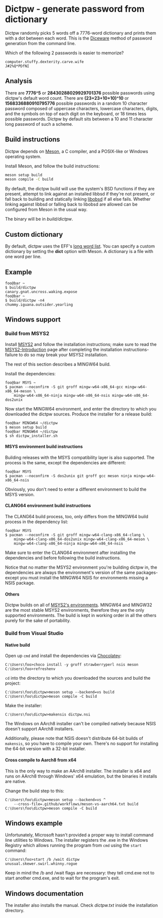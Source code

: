 <!--
Copyright (c) 2021-2022 Guilherme Janczak <guilherme.janczak@yandex.com>

Permission to use, copy, modify, and distribute this software for any
purpose with or without fee is hereby granted, provided that the above
copyright notice and this permission notice appear in all copies.

THE SOFTWARE IS PROVIDED "AS IS" AND THE AUTHOR DISCLAIMS ALL WARRANTIES
WITH REGARD TO THIS SOFTWARE INCLUDING ALL IMPLIED WARRANTIES OF
MERCHANTABILITY AND FITNESS. IN NO EVENT SHALL THE AUTHOR BE LIABLE FOR
ANY SPECIAL, DIRECT, INDIRECT, OR CONSEQUENTIAL DAMAGES OR ANY DAMAGES
WHATSOEVER RESULTING FROM LOSS OF USE, DATA OR PROFITS, WHETHER IN AN
ACTION OF CONTRACT, NEGLIGENCE OR OTHER TORTIOUS ACTION, ARISING OUT OF
OR IN CONNECTION WITH THE USE OR PERFORMANCE OF THIS SOFTWARE.
-->

# Dictpw - generate password from dictionary
Dictpw randomly picks 5 words off a 7776-word dictionary and prints them with a
dot between each word. This is the
[Diceware](https://en.wikipedia.org/wiki/Diceware) method of password generation
from the command line.

Which of the following 2 passwords is easier to memorize?
```
computer.stuffy.dexterity.carve.wife
J#2%Q*PDfNI
```

## Analysis
There are __7776^5__ or __28430288029929701376__ possible passwords using
dictpw's default word count.
There are __(23+23+10+10)^10__ or __1568336880910795776__ possible passwords in
a random 10 character password composed of uppercase characters, lowercase
characters, digits, and the symbols on top of each digit on the keyboard, or 18
times less possible passwords. Dictpw by default sits between a 10 and 11
character long password of such a scheme.

## Build instructions
Dictpw depends on [Meson](https://mesonbuild.com/), a C compiler, and a
POSIX-like or Windows operating system.

Install Meson, and follow the build instructions:
```sh
meson setup build
meson compile -C build
```
By default, the dictpw build will use the system's BSD functions if they are
present, attempt to link against an installed libbsd if they're not present, or
fall back to building and statically linking
[libobsd](https://github.com/guijan/libobsd) if all else fails. Whether linking
against libbsd or falling back to libobsd are allowed can be configured from
Meson in the usual way.

The binary will be in _build/dictpw_.

## Custom dictionary
By default, dictpw uses the EFF's
[long word list](https://www.eff.org/deeplinks/2016/07/new-wordlists-random-passphrases).
You can specify a custom dictionary by setting the __dict__ option with Meson. A
dictionary is a file with one word per line.

## Example
```console
foo@bar ~
$ build/dictpw
canary.gnat.uncross.waking.expose
foo@bar ~
$ build/dictpw -n4
chummy.iguana.outsider.yearling
```

## Windows support
### Build from MSYS2
Install [MSYS2](https://www.msys2.org/) and follow the installation
instructions; make sure to read the
[MSYS2-Introduction](https://www.msys2.org/wiki/MSYS2-introduction/) page after
completing the installation instructions-failure to do so may break your MSYS2
installation.

The rest of this section describes a MINGW64 build.

Install the dependencies:
```console
foo@bar MSYS ~
$ pacman --noconfirm -S git groff mingw-w64-x86_64-gcc mingw-w64-x86_64-meson \
    mingw-w64-x86_64-ninja mingw-w64-x86_64-nsis mingw-w64-x86_64-dos2unix
```
Now start the MINGW64 environment, and enter the directory to which you
downloaded the dictpw sources.
Produce the installer for a release build:
```console
foo@bar MINGW64 ~/dictpw
$ meson setup build
foo@bar MINGW64 ~/dictpw
$ sh dictpw_installer.sh
```

#### MSYS environment build instructions
Building releases with the MSYS compatibility layer is also supported.
The process is the same, except the dependencies are different:
```console
foo@bar MSYS
$ pacman --noconfirm -S dos2unix git groff gcc meson ninja mingw-w64-x86_64-nsis
```
Obviously, you don't need to enter a different environment to build the MSYS
version.

#### CLANG64 environment build instructions
The CLANG64 build process, too, only differs from the MINGW64 build process in
the dependency list:
```console
foo@bar MSYS
$ pacman --noconfirm -S git groff mingw-w64-clang-x86_64-clang \
    mingw-w64-clang-x86_64-dos2unix mingw-w64-clang-x86_64-meson \
    mingw-w64-clang-x86_64-ninja mingw-w64-x86_64-nsis
```
Make sure to enter the CLANG64 environment after installing the dependencies and
before following the build instructions.

Notice that no matter the MSYS2 environment you're building dictpw in, the
dependencies are always the environment's version of the same packages-except
you must install the MINGW64 NSIS for environments missing a NSIS package.

#### Others
Dictpw builds on all of
[MSYS2's environments](https://www.msys2.org/docs/environments/).
MINGW64 and MINGW32 are the most stable MSYS2 environments, therefore they are
the only supported environments. The build is kept in working order in all the
others purely for the sake of portability.

### Build from Visual Studio
#### Native build
Open up `cmd` and install the dependencies via
[Chocolatey](https://chocolatey.org/):
```
C:\Users\foo>choco install -y groff strawberryperl nsis meson
C:\Users\foo>refreshenv
```
`cd` into the directory to which you downloaded the sources and build the
project:
```
C:\Users\foo\dictpw>meson setup --backend=vs build
C:\Users\foo\dictpw>meson compile -C build
```
Make the installer:
```
C:\Users\foo\dictpw>makensis dictpw.nsi
```
The Windows on AArch8 installer can't be compiled natively because NSIS doesn't
support AArch8 installers.

Additionally, please note that NSIS doesn't distribute 64-bit builds of
`makensis`, so you have to compile your own. There's no support for installing
the 64-bit version with a 32-bit installer.

#### Cross compile to Aarch8 from x64
This is the only way to make an AArch8 installer. The installer is x64 and runs
on AArch8 through Windows' x64 emulation, but the binaries it installs are
native.

Change the build step to this:
```
C:\Users\foo\dictpw>meson setup --backend=vs ^
    --cross-file=.github/workflows/meson-vs-aarch64.txt build
C:\Users\foo\dictpw>meson compile -C build
```

## Windows example
Unfortunately, Microsoft hasn't provided a proper way to install command line
utilities to Windows. The installer registers the .exe in the Windows Registry
which allows running the program from `cmd` using the `start` command:
```
C:\Users\foo>start /b /wait dictpw
unusual.skewer.swirl.whinny.rogue
```
Keep in mind the /b and /wait flags are necessary: they tell cmd.exe not to
start another cmd.exe, and to wait for the program's exit.

## Windows documentation
The installer also installs the manual. Check _dictpw.txt_ inside the
installation directory.
